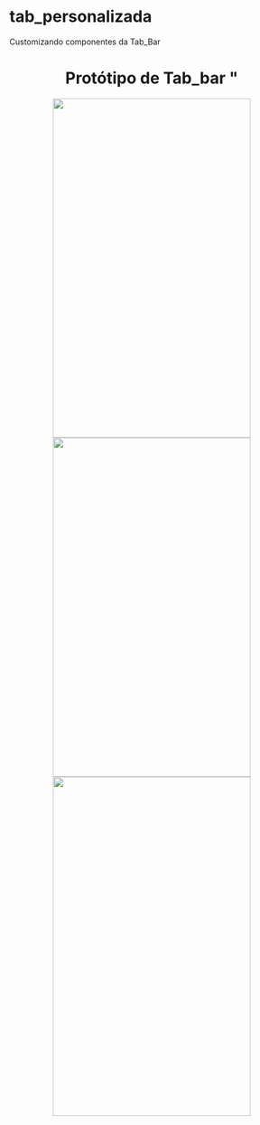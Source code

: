 # tab_personalizada
Customizando componentes da Tab_Bar
<div align="center">
<h1 align="center">Protótipo de Tab_bar "</h1>
</div>
<div align="center">
  <img src="./src/git/teste1.pmj" height ="600" width="350">
  <img src="./src/git/teste2.pnj" height ="600" width="350">
  <img src="./src/git/teste3.pnj" height ="600" width="350">
</div>
